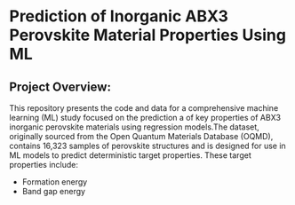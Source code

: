 # Prediction of Inorganic ABX3 Perovskite Material Properties Using ML 
  
## Project Overview:
  This repository presents the code and data for a comprehensive machine learning (ML) study focused on the prediction a of key properties of ABX3 inorganic perovskite materials using regression models.The dataset, originally sourced from the Open Quantum Materials Database (OQMD), contains 16,323 samples of perovskite structures and is designed for use in ML models to predict deterministic target properties. These target properties include:

* Formation energy
* Band gap energy
